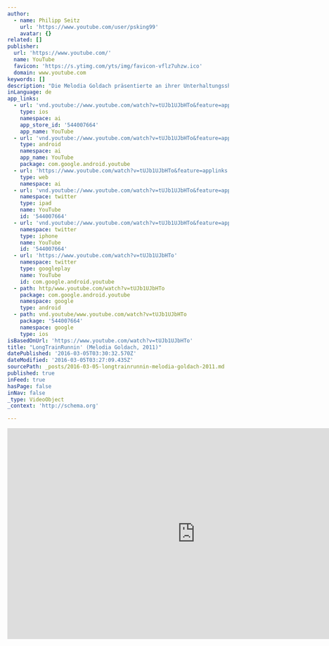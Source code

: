 ```yaml
---
author:
  - name: Philipp Seitz
    url: 'https://www.youtube.com/user/psking99'
    avatar: {}
related: []
publisher:
  url: 'https://www.youtube.com/'
  name: YouTube
  favicon: 'https://s.ytimg.com/yts/img/favicon-vflz7uhzw.ico'
  domain: www.youtube.com
keywords: []
description: "Die Melodia Goldach präsentierte an ihrer Unterhaltungsshow 2011 'Long Train Runnin'' von The Doobie Brothers. Gesanglich unterstützt wurde der Musikverein dabei von Manuela Gerosa und Thomas Straumann. Das Team von Hoppel-Pictures Entertainment filmte das Konzert."
inLanguage: de
app_links:
  - url: 'vnd.youtube://www.youtube.com/watch?v=tUJb1UJbHTo&feature=applinks'
    type: ios
    namespace: ai
    app_store_id: '544007664'
    app_name: YouTube
  - url: 'vnd.youtube://www.youtube.com/watch?v=tUJb1UJbHTo&feature=applinks'
    type: android
    namespace: ai
    app_name: YouTube
    package: com.google.android.youtube
  - url: 'https://www.youtube.com/watch?v=tUJb1UJbHTo&feature=applinks'
    type: web
    namespace: ai
  - url: 'vnd.youtube://www.youtube.com/watch?v=tUJb1UJbHTo&feature=applinks'
    namespace: twitter
    type: ipad
    name: YouTube
    id: '544007664'
  - url: 'vnd.youtube://www.youtube.com/watch?v=tUJb1UJbHTo&feature=applinks'
    namespace: twitter
    type: iphone
    name: YouTube
    id: '544007664'
  - url: 'https://www.youtube.com/watch?v=tUJb1UJbHTo'
    namespace: twitter
    type: googleplay
    name: YouTube
    id: com.google.android.youtube
  - path: http/www.youtube.com/watch?v=tUJb1UJbHTo
    package: com.google.android.youtube
    namespace: google
    type: android
  - path: vnd.youtube/www.youtube.com/watch?v=tUJb1UJbHTo
    package: '544007664'
    namespace: google
    type: ios
isBasedOnUrl: 'https://www.youtube.com/watch?v=tUJb1UJbHTo'
title: "LongTrainRunnin' (Melodia Goldach, 2011)"
datePublished: '2016-03-05T03:30:32.570Z'
dateModified: '2016-03-05T03:27:09.435Z'
sourcePath: _posts/2016-03-05-longtrainrunnin-melodia-goldach-2011.md
published: true
inFeed: true
hasPage: false
inNav: false
_type: VideoObject
_context: 'http://schema.org'

---
```

<iframe src="https://cdn.embedly.com/widgets/media.html?src=https%3A%2F%2Fwww.youtube.com%2Fembed%2FtUJb1UJbHTo%3Ffeature%3Doembed&amp;url=https%3A%2F%2Fwww.youtube.com%2Fwatch%3Fv%3DtUJb1UJbHTo&amp;image=https%3A%2F%2Fi.ytimg.com%2Fvi%2FtUJb1UJbHTo%2Fhqdefault.jpg&amp;key=b7d04c9b404c499eba89ee7072e1c4f7&amp;type=text%2Fhtml&amp;schema=youtube" width="854" height="480" scrolling="no" frameborder="0" allowfullscreen="allowfullscreen" style=""></iframe>